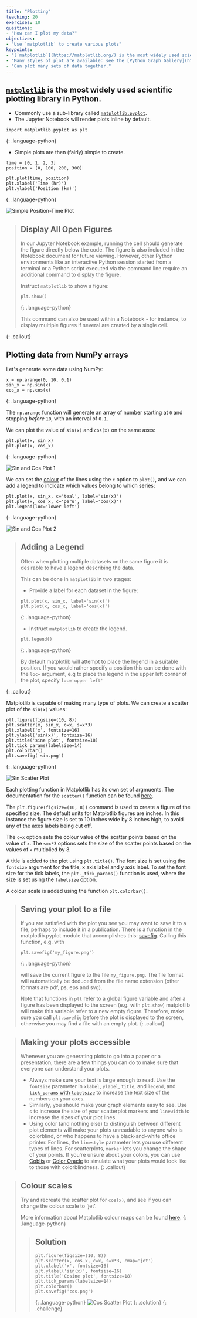 ```yaml
---
title: "Plotting"
teaching: 20
exercises: 10
questions:
- "How can I plot my data?"
objectives:
- "Use `matplotlib` to create various plots"
keypoints:
- "[`matplotlib`](https://matplotlib.org/) is the most widely used scientific plotting library in Python."
- "Many styles of plot are available: see the [Python Graph Gallery](https://python-graph-gallery.com/matplotlib/) for more options."
- "Can plot many sets of data together."
---
```

## [`matplotlib`](https://matplotlib.org/) is the most widely used scientific plotting library in Python.

*   Commonly use a sub-library called [`matplotlib.pyplot`](https://matplotlib.org/stable/api/_as_gen/matplotlib.pyplot.html#module-matplotlib.pyplot).
*   The Jupyter Notebook will render plots inline by default.

~~~
import matplotlib.pyplot as plt
~~~
{: .language-python}

*   Simple plots are then (fairly) simple to create.

~~~
time = [0, 1, 2, 3]
position = [0, 100, 200, 300]

plt.plot(time, position)
plt.xlabel('Time (hr)')
plt.ylabel('Position (km)')
~~~
{: .language-python}

![Simple Position-Time Plot](../fig/9_simple_position_time_plot.svg)

> ## Display All Open Figures
> 
> In our Jupyter Notebook example, running the cell should generate the figure directly below the code. 
> The figure is also included in the Notebook document for future viewing.
> However, other Python environments like an interactive Python session started from a terminal 
> or a Python script executed via the command line require an additional command to display the figure.
>
> Instruct `matplotlib` to show a figure:
> ~~~
> plt.show()
> ~~~
> {: .language-python}
>
> This command can also be used within a Notebook - for instance, to display multiple figures
> if several are created by a single cell.
>
{: .callout}

## Plotting data from NumPy arrays

Let's generate some data using NumPy:

~~~
x = np.arange(0, 10, 0.1)
sin_x = np.sin(x)
cos_x = np.cos(x)
~~~
{: .language-python}

The `np.arange` function will generate an array of number starting at `0` and stopping _before_ `10`, with an interval of `0.1`.

We can plot the value of `sin(x)` and `cos(x)` on the same axes:

~~~
plt.plot(x, sin_x)
plt.plot(x, cos_x)
~~~
{: .language-python}

![Sin and Cos Plot 1](../fig/9_sin_cos_1.svg)

We can set the [colour](https://matplotlib.org/stable/_images/sphx_glr_named_colors_003.png) of the lines using the `c` option to `plot()`, and we can add a legend to indicate which values belong to which series:

~~~
plt.plot(x, sin_x, c='teal', label='sin(x)')
plt.plot(x, cos_x, c='peru', label='cos(x)')
plt.legend(loc='lower left')
~~~
{: .language-python}

![Sin and Cos Plot 2](../fig/9_sin_cos_2.svg)

> ## Adding a Legend
> 
> Often when plotting multiple datasets on the same figure it is desirable to have 
> a legend describing the data.
>
> This can be done in `matplotlib` in two stages:
> 
> * Provide a label for each dataset in the figure:
>
> ~~~
> plt.plot(x, sin_x, label='sin(x)')
> plt.plot(x, cos_x, label='cos(x)')
> ~~~
> {: .language-python}
>
> * Instruct `matplotlib` to create the legend.
>
> ~~~
> plt.legend()
> ~~~
> {: .language-python}
>
> By default matplotlib will attempt to place the legend in a suitable position. If you
> would rather specify a position this can be done with the `loc=` argument, e.g to place
> the legend in the upper left corner of the plot, specify `loc='upper left'`
>
{: .callout}

Matplotlib is capable of making many type of plots. We can create a scatter plot of the `sin(x)` values:

~~~
plt.figure(figsize=(10, 8))
plt.scatter(x, sin_x, c=x, s=x*3)
plt.xlabel('x', fontsize=16)
plt.ylabel('sin(x)', fontsize=16)
plt.title('sine plot', fontsize=18)
plt.tick_params(labelsize=14)
plt.colorbar()
plt.savefig('sin.png')
~~~
{: .language-python}

![Sin Scatter Plot](../fig/9_sin_scatter.svg)

Each plotting function in Matplotlib has its own set of argmuents. The documentation for the `scatter()` function can be found [here](https://matplotlib.org/stable/api/_as_gen/matplotlib.pyplot.scatter.html).

The `plt.figure(figsize=(10, 8))` command is used to create a figure of the specified size. The default units for Matplotlib figures are inches. In this instance the figure size is set to 10 inches wide by 8 inches high, to avoid any of the axes labels being cut off.

The `c=x` option sets the colour value of the scatter points based on the value of `x`. The `s=x*3` options sets the size of the scatter points based on the values of `x` multiplied by 3.

A title is added to the plot using `plt.title()`. The font size is set using the `fontsize` argument for the title, x axis label and y axis label. To set the font size for the tick labels, the `plt._tick_params()` function is used, where the size is set using the `labelsize` option. 

A colour scale is added using the function `plt.colorbar()`.

> ## Saving your plot to a file
> 
> If you are satisfied with the plot you see you may want to save it to a file,
> perhaps to include it in a publication. There is a function in the
> matplotlib.pyplot module that accomplishes this:
> [savefig](https://matplotlib.org/api/_as_gen/matplotlib.pyplot.savefig.html).
> Calling this function, e.g. with
> ~~~
> plt.savefig('my_figure.png')
> ~~~
> {: .language-python}
> 
> will save the current figure to the file `my_figure.png`. The file format
> will automatically be deduced from the file name extension (other formats
> are pdf, ps, eps and svg).
>
> Note that functions in `plt` refer to a global figure variable
> and after a figure has been displayed to the screen (e.g. with `plt.show`) 
> matplotlib will make this  variable refer to a new empty figure.
> Therefore, make sure you call `plt.savefig` before the plot is displayed to
> the screen, otherwise you may find a file with an empty plot.
{: .callout}

> ## Making your plots accessible
>
> Whenever you are generating plots to go into a paper or a presentation, there are a few things you can do to make sure that everyone can understand your plots.
> * Always make sure your text is large enough to read. Use the `fontsize` parameter in `xlabel`, `ylabel`, `title`, and `legend`, and [`tick_params` with `labelsize`](https://matplotlib.org/2.1.1/api/_as_gen/matplotlib.pyplot.tick_params.html) to increase the text size of the numbers on your axes.
> * Similarly, you should make your graph elements easy to see. Use `s` to increase the size of your scatterplot markers and `linewidth` to increase the sizes of your plot lines.
> * Using color (and nothing else) to distinguish between different plot elements will make your plots unreadable to anyone who is colorblind, or who happens to have a black-and-white office printer. For lines, the `linestyle` parameter lets you use different types of lines. For scatterplots, `marker` lets you change the shape of your points. If you're unsure about your colors, you can use [Coblis](https://www.color-blindness.com/coblis-color-blindness-simulator/) or [Color Oracle](https://colororacle.org/) to simulate what your plots would look like to those with colorblindness.
{: .callout}

> ## Colour scales
>
> Try and recreate the scatter plot for `cos(x)`, and see if you can change the colour scale to 'jet'.
>
> More information about Matplotlib colour maps can be found [here](https://matplotlib.org/stable/tutorials/colors/colormaps.html).
> {: .language-python}
> > ## Solution
> > ~~~
> > plt.figure(figsize=(10, 8))
> > plt.scatter(x, cos_x, c=x, s=x*3, cmap='jet')
> > plt.xlabel('x', fontsize=16)
> > plt.ylabel('sin(x)', fontsize=16)
> > plt.title('Cosine plot', fontsize=18)
> > plt.tick_params(labelsize=14)
> > plt.colorbar()
> > plt.savefig('cos.png')
> > ~~~
> > {: .language-python}
> > ![Cos Scatter Plot](../fig/9_cos_scatter.svg)
> {: .solution}
{: .challenge}
